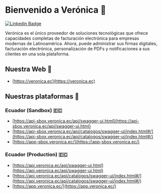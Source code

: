 # Bienvenido a Verónica 👋

[![Linkedin Badge](https://img.shields.io/badge/-Verónica-blue?style=flat-square&logo=Linkedin&logoColor=white&link=https://www.linkedin.com/company/veronica-ec/)](https://www.linkedin.com/company/veronica-ec/)

Verónica es el único proveedor de soluciones tecnológicas que ofrece capacidades completas de facturación electrónica para empresas modernas de Latinoamérica. Ahora, puede administrar sus firmas digitales, facturación electrónica, personalización de PDFs y notificaciones a sus clientes en una sola plataforma.

## Nuestra Web 🚀
- [https://veronica.ec](https://veronica.ec)

## Nuestras plataformas 🚀

### Ecuador (Sandbox) 🇪🇨
- [https://api-sbox.veronica.ec/api/swagger-ui.html](https://api-sbox.veronica.ec/api/swagger-ui.html)
- [https://api-sbox.veronica.ec/api/catalogos/swagger-ui/index.html#/](https://api-sbox.veronica.ec/api/catalogos/swagger-ui/index.html#/)
- [https://app-sbox.veronica.ec/](https://app-sbox.veronica.ec/)
### Ecuador (Production) 🇪🇨
- [https://api.veronica.ec/api/swagger-ui.html](https://api.veronica.ec/api/swagger-ui.html)
- [https://api.veronica.ec/api/catalogos/swagger-ui/index.html#/](https://api.veronica.ec/api/catalogos/swagger-ui/index.html#/)
- [https://app.veronica.ec/](https://app.veronica.ec/)
